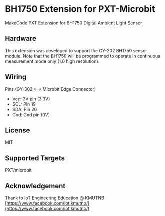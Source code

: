 # BH1750 Extension for PXT-Microbit

MakeCode PXT Extension for BH1750 Digital Ambient Light Sensor

## Hardware 

This extension was developed to support the GY-302 BH1750 sensor module.
Note that the BH1750 will be programmed to operate 
in continuous measurement mode only (1.0 high resolution).

## Wiring

Pins (GY-302 <--> Microbit Edge Connector)
- Vcc: 3V pin (3.3V)
- SCL: Pin 19
- SDA: Pin 20
- Gnd: Gnd pin (0V)

## License

MIT

## Supported Targets

PXT/microbit

## Acknowledgement

Thank to IoT Engineering Education @ KMUTNB
[https://www.facebook.com/iot.kmutnb/](https://www.facebook.com/iot.kmutnb/)


